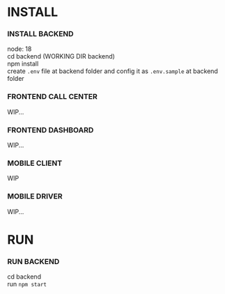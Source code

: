 # INSTALL

### INSTALL BACKEND

node: 18  
cd backend (WORKING DIR backend)  
npm install  
create `.env` file at backend folder and config it as `.env.sample` at backend folder

### FRONTEND CALL CENTER

WIP...

### FRONTEND DASHBOARD

WIP...

### MOBILE CLIENT

WIP

### MOBILE DRIVER

WIP...

# RUN

### RUN BACKEND

cd backend  
run `npm start`
